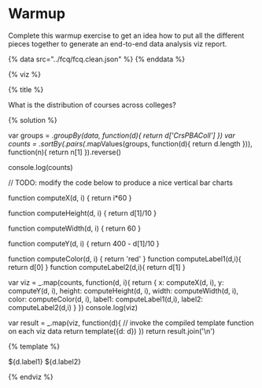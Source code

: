 # Warmup

Complete this warmup exercise to get an idea how to put all the different pieces
together to generate an end-to-end data analysis viz report.

<a name="top"/>
<div id="autonav"></div>

{% data src="../fcq/fcq.clean.json" %}
{% enddata %}

{% viz %}

{% title %}

What is the distribution of courses across colleges?

{% solution %}

var groups = _.groupBy(data, function(d){
    return d['CrsPBAColl']
})
var counts = _.sortBy(_.pairs(_.mapValues(groups, function(d){
	return d.length
	})), function(n){
		return n[1]
	}).reverse()
	
console.log(counts)

// TODO: modify the code below to produce a nice vertical bar charts

function computeX(d, i) {
    return i*60
}

function computeHeight(d, i) {
    return d[1]/10
}

function computeWidth(d, i) {
    return 60
}

function computeY(d, i) {
    return 400 - d[1]/10
}

function computeColor(d, i) {
    return 'red'
}
function computeLabel1(d,i){
	return d[0]
}
function computeLabel2(d,i){
	return d[1]
}

var viz = _.map(counts, function(d, i){
            return {
                x: computeX(d, i),
                y: computeY(d, i),
                height: computeHeight(d, i),
                width: computeWidth(d, i),
                color: computeColor(d, i),
				label1: computeLabel1(d,i),
				label2: computeLabel2(d,i)
			}
         })
console.log(viz)

var result = _.map(viz, function(d){
         // invoke the compiled template function on each viz data
         return template({d: d})
     })
return result.join('\n')

{% template %}

<g transform="translate(${d.x} ${d.y})">
    <rect         
         width="${d.width}"
         height="${d.height}"
         style="fill:${d.color};
                stroke-width:3;
                stroke:rgb(0,0,0)" />
<text transform="translate(20 -5)">
        ${d.label1}
    </text>
	<text transform="translate(20 -20)">
        ${d.label2}
    </text>
</g>


{% endviz %}
